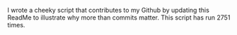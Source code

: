 I wrote a cheeky script that contributes to my Github by updating this ReadMe to illustrate why more than commits matter. This script has run 2751 times.